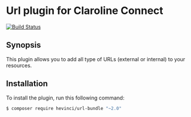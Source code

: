 # Url plugin for Claroline Connect

[![Build Status](https://travis-ci.org/hevinci/UrlBundle.svg?branch=master)](https://travis-ci.org/hevinci/UrlBundle)

## Synopsis
This plugin allows you to add all type of URLs (external or internal) to your resources.

## Installation
To install the plugin, run this following command:
```sh
$ composer require hevinci/url-bundle "~2.0"
```
